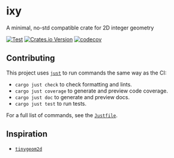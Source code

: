 # ixy

A minimal, no-std compatible crate for 2D integer geometry

[![Test](https://github.com/crates-lurey-io/ixy/actions/workflows/test.yml/badge.svg)](https://github.com/crates-lurey-io/ixy/actions/workflows/test.yml)
[![Crates.io Version](https://img.shields.io/crates/v/ixy)](https://crates.io/crates/ixy)
[![codecov](https://codecov.io/gh/crates-lurey-io/ixy/graph/badge.svg?token=Z3VUWA3WYY)](https://codecov.io/gh/crates-lurey-io/ixy)

## Contributing

This project uses [`just`][] to run commands the same way as the CI:

- `cargo just check` to check formatting and lints.
- `cargo just coverage` to generate and preview code coverage.
- `cargo just doc` to generate and preview docs.
- `cargo just test` to run tests.

[`just`]: https://crates.io/crates/just

For a full list of commands, see the [`Justfile`](./Justfile).

## Inspiration

- [`tinygeom2d`](https://github.com/ttalvitie/tinygeom2d)
